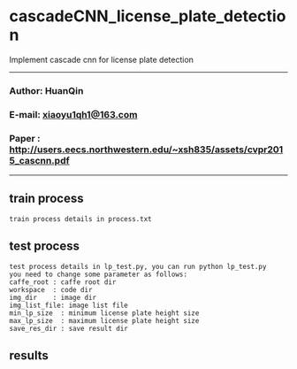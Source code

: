 cascadeCNN_license_plate_detection
======================================
Implement cascade cnn for license plate detection
****
### Author: HuanQin
### E-mail: xiaoyu1qh1@163.com
### Paper : http://users.eecs.northwestern.edu/~xsh835/assets/cvpr2015_cascnn.pdf
****

train process
------
    train process details in process.txt

test process
------
    test process details in lp_test.py, you can run python lp_test.py  
    you need to change some parameter as follows:  
    caffe_root : caffe root dir  
    workspace  : code dir  
    img_dir    : image dir  
    img_list_file: image list file  
    min_lp_size  : minimum license plate height size  
    max_lp_size  : maximum license plate height size  
    save_res_dir : save result dir  

results
------



